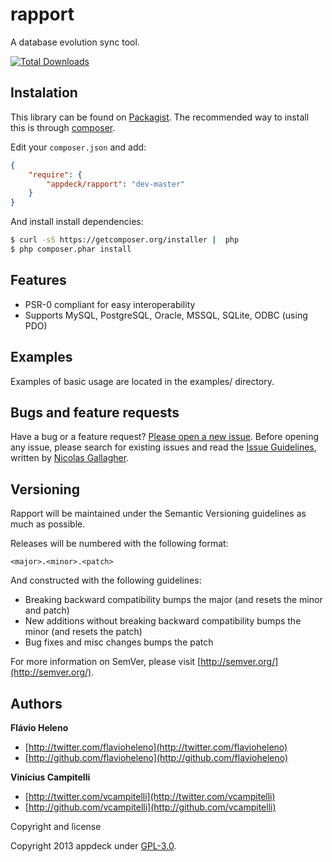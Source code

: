 rapport
=======

A database evolution sync tool.

[![Total Downloads](https://poser.pugx.org/appdeck/rapport/downloads.png)](https://packagist.org/packages/appdeck/rapport)

Instalation
-----------
This library can be found on [Packagist](https://packagistorg/packages/appdeck/rapport).
The recommended way to install this is through [composer](http://getcomposer.org).

Edit your `composer.json` and add:

```json
{
	"require": {
		"appdeck/rapport": "dev-master"
	}
}
```

And install install dependencies:
```bash
$ curl -sS https://getcomposer.org/installer |  php
$ php composer.phar install
```

Features
--------
 - PSR-0 compliant for easy interoperability
 - Supports MySQL, PostgreSQL, Oracle, MSSQL, SQLite, ODBC (using PDO)

Examples
--------
Examples of basic usage are located in the examples/ directory.

Bugs and feature requests
-------------------------
Have a bug or a feature request? [Please open a new issue](https://github.com/appdeck/sampa/issues).
Before opening any issue, please search for existing issues and read the [Issue Guidelines](https://github.com/necolas/issue-guidelines), written by [Nicolas Gallagher](https://github.com/necolas/).

Versioning
----------
Rapport will be maintained under the Semantic Versioning guidelines as much as possible.

Releases will be numbered with the following format:

`<major>.<minor>.<patch>`

And constructed with the following guidelines:

* Breaking backward compatibility bumps the major (and resets the minor and patch)
* New additions without breaking backward compatibility bumps the minor (and resets the patch)
* Bug fixes and misc changes bumps the patch

For more information on SemVer, please visit [http://semver.org/](http://semver.org/).

Authors
-------
**Flávio Heleno**

+ [http://twitter.com/flavioheleno](http://twitter.com/flavioheleno)
+ [http://github.com/flavioheleno](http://github.com/flavioheleno)

**Vinícius Campitelli**

+ [http://twitter.com/vcampitelli](http://twitter.com/vcampitelli)
+ [http://github.com/vcampitelli](http://github.com/vcampitelli)

Copyright and license

Copyright 2013 appdeck under [GPL-3.0](LICENSE).